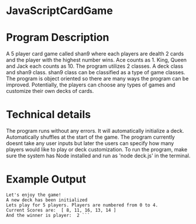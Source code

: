 # JavaScriptCardGame

# Program Description
A 5 player card game called shan9 where each players are dealth 2 cards and the player with the highest number wins. 
Ace counts as 1. King, Queen and Jack each counts as 10.
The program utilizes 2 classes. A deck class and shan9 class. shan9 class can be classified as a type of game classes.
The program is object oriented so there are many ways the program can be improved.
Potentially, the players can choose any types of games and customize their own decks of cards.

# Technical details
The program runs without any errors.
It will automatically initialize a deck. Automatically shuffles at the start of the game.
The program currently doesnt take any user inputs but later the users can specify how many players would like to play or deck customization.
To run the program, make sure the system has Node installed and run as 'node deck.js' in the terminal.

# Example Output

```This game is called Shan9; where players will each be dealth 2 cards and the player with highest number wins.
Let's enjoy the game!
A new deck has been initialized
Lets play for 5 players. Players are numbered from 0 to 4.
Current Scores are:  [ 8, 11, 16, 13, 14 ]
And the winner is player:  2 ```
